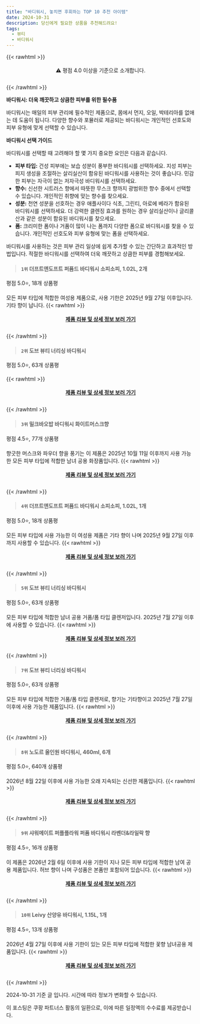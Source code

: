 ```yaml
---
title: "바디워시, 놓치면 후회하는 TOP 10 추천 아이템"
date: 2024-10-31
description: 당신에게 필요한 상품을 추천해드려요!
tags:
  - 뷰티
  - 바디워시
---
```

{{< rawhtml >}}<div class="toc" style="text-align: center; height: 50px; line-height: 2;">  <p>⚠️ 평점 4.0 이상을 기준으로 소개합니다.<br></p></div> {{< /rawhtml >}}

**바디워시: 더욱 깨끗하고 상큼한 피부를 위한 필수품**

바디워시는 매일의 피부 관리에 필수적인 제품으로, 몸에서 먼지, 오일, 박테리아를 없애는 데 도움이 됩니다. 다양한 향수와 포뮬러로 제공되는 바디워시는 개인적인 선호도와 피부 유형에 맞게 선택할 수 있습니다.

**바디워시 선택 가이드**

바디워시를 선택할 때 고려해야 할 몇 가지 중요한 요인은 다음과 같습니다.

* **피부 타입:** 건성 피부에는 보습 성분이 풍부한 바디워시를 선택하세요. 지성 피부는 피지 생성을 조절하는 살리실산이 함유된 바디워시를 사용하는 것이 좋습니다. 민감한 피부는 자극이 없는 저자극성 바디워시를 선택하세요.
* **향수:** 신선한 시트러스 향에서 따뜻한 무스크 향까지 광범위한 향수 중에서 선택할 수 있습니다. 개인적인 취향에 맞는 향수를 찾으세요.
* **성분:** 천연 성분을 선호하는 경우 애플사이다 식초, 그린티, 아로에 베라가 함유된 바디워시를 선택하세요. 더 강력한 클렌징 효과를 원하는 경우 살리실산이나 글리콜산과 같은 성분이 함유된 바디워시를 찾으세요.
* **폼:** 크리미한 폼이나 거품이 많이 나는 폼까지 다양한 폼으로 바디워시를 찾을 수 있습니다. 개인적인 선호도와 피부 유형에 맞는 폼을 선택하세요.

바디워시를 사용하는 것은 피부 관리 일상에 쉽게 추가할 수 있는 간단하고 효과적인 방법입니다. 적절한 바디워시를 선택하여 더욱 깨끗하고 상큼한 피부를 경험해보세요.


>#### `1위` 더프트앤도프트 퍼퓸드 바디워시 소피소피, 1.02L, 2개
평점 5.0⭐, 18개 상품평

모든 피부 타입에 적합한 여성용 제품으로, 사용 기한은 2025년 9월 27일 이후입니다. 기타 향이 납니다.
{{< rawhtml >}}<div class="toc" style="text-align: center; height: 50px; line-height: 2;"><p><b><a href="https://link.coupang.com/re/AFFSDP?lptag=AF5033054&pageKey=6748559654&itemId=19613930673&vendorItemId=75839274266&traceid=V0-153-bd68c828ca02f2ab&clickBeacon=7675a570-9789-11ef-a758-ba76777d4fa7%7E3&requestid=20241031221012514119711059&token=31850C%7CMIXED">제품 리뷰 및 상세 정보 보러 가기</a></b><br></p> </div>{{< /rawhtml >}}

>#### `2위` 도브 뷰티 너리싱 바디워시
평점 5.0⭐, 63개 상품평


{{< rawhtml >}}<div class="toc" style="text-align: center; height: 50px; line-height: 2;"><p><b><a href="https://link.coupang.com/re/AFFSDP?lptag=AF5033054&pageKey=7354584016&itemId=18966442469&vendorItemId=4318110628&traceid=V0-153-707256563d6b222f&requestid=20241031221012514119711059&token=31850C%7CMIXED">제품 리뷰 및 상세 정보 보러 가기</a></b><br></p> </div>{{< /rawhtml >}}

>#### `3위` 밀크바오밥 바디워시 화이트머스크향
평점 4.5⭐, 77개 상품평

향긋한 머스크와 파우더 향을 풍기는 이 제품은 2025년 10월 11일 이후까지 사용 가능한 모든 피부 타입에 적합한 남녀 공용 화장품입니다.
{{< rawhtml >}}<div class="toc" style="text-align: center; height: 50px; line-height: 2;"><p><b><a href="https://link.coupang.com/re/AFFSDP?lptag=AF5033054&pageKey=181699807&itemId=520561494&vendorItemId=85694345825&traceid=V0-153-81e5ee4cf0a4cd21&requestid=20241031221012514119711059&token=31850C%7CMIXED">제품 리뷰 및 상세 정보 보러 가기</a></b><br></p> </div>{{< /rawhtml >}}

>#### `4위` 더프트앤도프트 퍼퓸드 바디워시 소피소피, 1.02L, 1개
평점 5.0⭐, 18개 상품평

모든 피부 타입에 사용 가능한 이 여성용 제품은 기타 향이 나며 2025년 9월 27일 이후까지 사용할 수 있습니다.
{{< rawhtml >}}<div class="toc" style="text-align: center; height: 50px; line-height: 2;"><p><b><a href="https://link.coupang.com/re/AFFSDP?lptag=AF5033054&pageKey=6748559654&itemId=17236428555&vendorItemId=75839274295&traceid=V0-153-bd68c828ca02f2ab&clickBeacon=7675a570-9789-11ef-89a7-3fd440c3d0b6%7E3&requestid=20241031221012514119711059&token=31850C%7CMIXED">제품 리뷰 및 상세 정보 보러 가기</a></b><br></p> </div>{{< /rawhtml >}}

>#### `5위` 도브 뷰티 너리싱 바디워시
평점 5.0⭐, 63개 상품평

모든 피부 타입에 적합한 남녀 공용 거품/폼 타입 클렌저입니다. 2025년 7월 27일 이후에 사용할 수 있습니다.
{{< rawhtml >}}<div class="toc" style="text-align: center; height: 50px; line-height: 2;"><p><b><a href="https://link.coupang.com/re/AFFSDP?lptag=AF5033054&pageKey=7354584016&itemId=19910732950&vendorItemId=3120138809&traceid=V0-153-707256563d6b222f&requestid=20241031221012514119711059&token=31850C%7CMIXED">제품 리뷰 및 상세 정보 보러 가기</a></b><br></p> </div>{{< /rawhtml >}}

>#### `7위` 도브 뷰티 너리싱 바디워시
평점 5.0⭐, 63개 상품평

모든 피부 타입에 적합한 거품/폼 타입 클렌저로, 향기는 기타향이고 2025년 7월 27일 이후에 사용 가능한 제품입니다.
{{< rawhtml >}}<div class="toc" style="text-align: center; height: 50px; line-height: 2;"><p><b><a href="https://link.coupang.com/re/AFFSDP?lptag=AF5033054&pageKey=7354584016&itemId=19239043144&vendorItemId=85191202411&traceid=V0-153-707256563d6b222f&requestid=20241031221012514119711059&token=31850C%7CMIXED">제품 리뷰 및 상세 정보 보러 가기</a></b><br></p> </div>{{< /rawhtml >}}

>#### `8위` 노도르 올인원 바디워시, 460ml, 6개
평점 5.0⭐, 640개 상품평

2026년 8월 22일 이후에 사용 가능한 오래 지속되는 신선한 제품입니다.
{{< rawhtml >}}<div class="toc" style="text-align: center; height: 50px; line-height: 2;"><p><b><a href="https://link.coupang.com/re/AFFSDP?lptag=AF5033054&pageKey=7769975119&itemId=23684742244&vendorItemId=87198637752&traceid=V0-153-4a154969ca24afd3&clickBeacon=7675cc80-9789-11ef-8406-72c0c1a94c5f%7E3&requestid=20241031221012514119711059&token=31850C%7CMIXED">제품 리뷰 및 상세 정보 보러 가기</a></b><br></p> </div>{{< /rawhtml >}}

>#### `9위` 샤워메이트 퍼플플라워 퍼퓸 바디워시 라벤더&라일락 향
평점 4.5⭐, 16개 상품평

이 제품은 2026년 2월 6일 이후에 사용 기한이 지나 모든 피부 타입에 적합한 남여 공용 제품입니다. 허브 향이 나며 구성품은 본품만 포함되어 있습니다.
{{< rawhtml >}}<div class="toc" style="text-align: center; height: 50px; line-height: 2;"><p><b><a href="https://link.coupang.com/re/AFFSDP?lptag=AF5033054&pageKey=189612770&itemId=276090414&vendorItemId=3003090998&traceid=V0-153-837f4435e3a2f3f5&requestid=20241031221012514119711059&token=31850C%7CMIXED">제품 리뷰 및 상세 정보 보러 가기</a></b><br></p> </div>{{< /rawhtml >}}

>#### `10위` Leivy 산양유 바디워시, 1.15L, 1개
평점 4.5⭐, 13개 상품평

2026년 4월 27일 이후에 사용 기한이 있는 모든 피부 타입에 적합한 꽃향 남녀공용 제품입니다.
{{< rawhtml >}}<div class="toc" style="text-align: center; height: 50px; line-height: 2;"><p><b><a href="https://link.coupang.com/re/AFFSDP?lptag=AF5033054&pageKey=7255542696&itemId=15702623244&vendorItemId=72028780099&traceid=V0-153-7f486d07e69be2fc&clickBeacon=7675cc80-9789-11ef-8e9c-7b76f3c26076%7E3&requestid=20241031221012514119711059&token=31850C%7CMIXED">제품 리뷰 및 상세 정보 보러 가기</a></b><br></p> </div>{{< /rawhtml >}}


2024-10-31 기준 글 입니다.
시간에 따라 정보가 변화할 수 있습니다.

이 포스팅은 쿠팡 파트너스 활동의 일환으로, 이에 따른 일정액의 수수료를 제공받습니다.